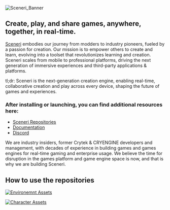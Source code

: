 ![Sceneri_Banner](https://github.com/user-attachments/assets/2f9cc95e-b40d-4c29-86e0-7b9b3cdff32a)

<h2>Create, play, and share games, anywhere, together, in real-time.</h2>

[Sceneri](https://www.sceneri.com/) embodies our journey from modders to industry pioneers, fueled by a passion for creation. Our mission is to empower others to create and learn, evolving into a toolset that revolutionizes learning and creation. Sceneri scales from mobile to professional platforms, driving the next generation of immersive experiences and third-party applications & platforms.

tl;dr: Sceneri is the next-generation creation engine, enabling real-time, collaborative creation and play across every device, shaping the future of games and experiences.

<h3>After installing or launching, you can find additional resources here:</h3>

*  [Sceneri Repositories](https://github.com/orgs/nginetechnologies/repositories)
*  [Documentation](https://docs.sceneri.com)
*  [Discord](https://discord.gg/sceneriapp)

We are industry insiders, former Crytek & CRYENGINE developers and management, with decades of experience in building games and games engines for real-time gaming and enterprise usage. We believe the time for disruption in the games platform and game engine space is now, and that is why we are building Sceneri.

<h2>How to use the repositories</h2>

[![Environemnt Assets](https://img.youtube.com/vi/ajwsggrwdjY/0.jpg)](https://www.youtube.com/watch?v=ajwsggrwdjY)

[![Character Assets](https://img.youtube.com/vi/6JDm3WeVY6w/0.jpg)](https://www.youtube.com/watch?v=6JDm3WeVY6w)
